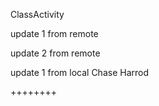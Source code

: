 ClassActivity

update 1 from remote

update 2 from remote

update 1 from local Chase Harrod

++++++++
